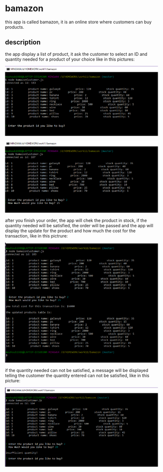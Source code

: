 # bamazon

this app is called bamazon, it is an online store where customers can buy products.

## description

the app display a list of product, it ask the customer to select an ID and quantity needed for a product of your choice like in this pictures: 

![capture](https://github.com/mbouhoum1988/bamazon/blob/master/screenshots/capture1.png)


![capture](https://github.com/mbouhoum1988/bamazon/blob/master/screenshots/capture4.png)

after you finish your order, the app will chek the product in stock, if the quantity needed will be satisfied, the order will be passed and the app will display the update for the product and how much the cost for the transaction, like in this pictrure:   

![capture](https://github.com/mbouhoum1988/bamazon/blob/master/screenshots/update.png)

if the quantity needed can not be satisfied, a message will be displayed telling the customer the quantity entered can not be satisfied, like in this picture: 

![capture](https://github.com/mbouhoum1988/bamazon/blob/master/screenshots/img.png)
